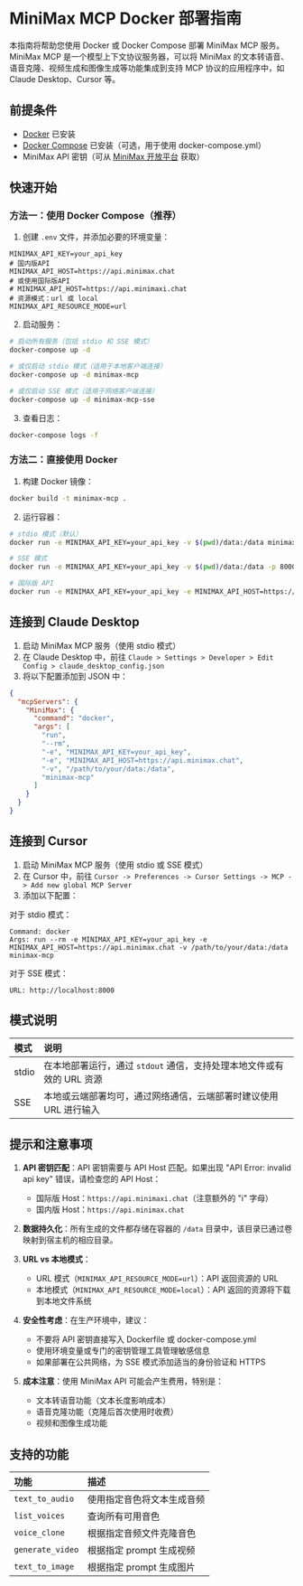 # MiniMax MCP Docker 部署指南

本指南将帮助您使用 Docker 或 Docker Compose 部署 MiniMax MCP 服务。MiniMax MCP 是一个模型上下文协议服务器，可以将 MiniMax 的文本转语音、语音克隆、视频生成和图像生成等功能集成到支持 MCP 协议的应用程序中，如 Claude Desktop、Cursor 等。

## 前提条件

- [Docker](https://docs.docker.com/get-docker/) 已安装
- [Docker Compose](https://docs.docker.com/compose/install/) 已安装（可选，用于使用 docker-compose.yml）
- MiniMax API 密钥（可从 [MiniMax 开放平台](https://www.minimax.io/platform/user-center/basic-information/interface-key) 获取）

## 快速开始

### 方法一：使用 Docker Compose（推荐）

1. 创建 `.env` 文件，并添加必要的环境变量：

```
MINIMAX_API_KEY=your_api_key
# 国内版API
MINIMAX_API_HOST=https://api.minimax.chat  
# 或使用国际版API
# MINIMAX_API_HOST=https://api.minimaxi.chat  
# 资源模式：url 或 local
MINIMAX_API_RESOURCE_MODE=url
```

2. 启动服务：

```bash
# 启动所有服务（包括 stdio 和 SSE 模式）
docker-compose up -d

# 或仅启动 stdio 模式（适用于本地客户端连接）
docker-compose up -d minimax-mcp

# 或仅启动 SSE 模式（适用于网络客户端连接）
docker-compose up -d minimax-mcp-sse
```

3. 查看日志：

```bash
docker-compose logs -f
```

### 方法二：直接使用 Docker

1. 构建 Docker 镜像：

```bash
docker build -t minimax-mcp .
```

2. 运行容器：

```bash
# stdio 模式（默认）
docker run -e MINIMAX_API_KEY=your_api_key -v $(pwd)/data:/data minimax-mcp

# SSE 模式
docker run -e MINIMAX_API_KEY=your_api_key -v $(pwd)/data:/data -p 8000:8000 minimax-mcp --sse --host 0.0.0.0 --port 8000

# 国际版 API
docker run -e MINIMAX_API_KEY=your_api_key -e MINIMAX_API_HOST=https://api.minimaxi.chat -v $(pwd)/data:/data minimax-mcp
```

## 连接到 Claude Desktop

1. 启动 MiniMax MCP 服务（使用 stdio 模式）
2. 在 Claude Desktop 中，前往 `Claude > Settings > Developer > Edit Config > claude_desktop_config.json`
3. 将以下配置添加到 JSON 中：

```json
{
  "mcpServers": {
    "MiniMax": {
      "command": "docker",
      "args": [
        "run",
        "--rm",
        "-e", "MINIMAX_API_KEY=your_api_key",
        "-e", "MINIMAX_API_HOST=https://api.minimax.chat",
        "-v", "/path/to/your/data:/data",
        "minimax-mcp"
      ]
    }
  }
}
```

## 连接到 Cursor

1. 启动 MiniMax MCP 服务（使用 stdio 或 SSE 模式）
2. 在 Cursor 中，前往 `Cursor -> Preferences -> Cursor Settings -> MCP -> Add new global MCP Server`
3. 添加以下配置：

对于 stdio 模式：
```
Command: docker
Args: run --rm -e MINIMAX_API_KEY=your_api_key -e MINIMAX_API_HOST=https://api.minimax.chat -v /path/to/your/data:/data minimax-mcp
```

对于 SSE 模式：
```
URL: http://localhost:8000
```

## 模式说明

| 模式   | 说明                                  |
|:-----|:------------------------------------|
| stdio | 在本地部署运行，通过 `stdout` 通信，支持处理本地文件或有效的 URL 资源 |
| SSE   | 本地或云端部署均可，通过网络通信，云端部署时建议使用 URL 进行输入 |

## 提示和注意事项

1. **API 密钥匹配**：API 密钥需要与 API Host 匹配。如果出现 "API Error: invalid api key" 错误，请检查您的 API Host：
   - 国际版 Host：`https://api.minimaxi.chat`（注意额外的 "i" 字母）
   - 国内版 Host：`https://api.minimax.chat`

2. **数据持久化**：所有生成的文件都存储在容器的 `/data` 目录中，该目录已通过卷映射到宿主机的相应目录。

3. **URL vs 本地模式**：
   - URL 模式（`MINIMAX_API_RESOURCE_MODE=url`）：API 返回资源的 URL
   - 本地模式（`MINIMAX_API_RESOURCE_MODE=local`）：API 返回的资源将下载到本地文件系统

4. **安全性考虑**：在生产环境中，建议：
   - 不要将 API 密钥直接写入 Dockerfile 或 docker-compose.yml
   - 使用环境变量或专门的密钥管理工具管理敏感信息
   - 如果部署在公共网络，为 SSE 模式添加适当的身份验证和 HTTPS

5. **成本注意**：使用 MiniMax API 可能会产生费用，特别是：
   - 文本转语音功能（文本长度影响成本）
   - 语音克隆功能（克隆后首次使用时收费）
   - 视频和图像生成功能

## 支持的功能

| 功能           | 描述                   |
|:-------------|:---------------------|
| `text_to_audio` | 使用指定音色将文本生成音频       |
| `list_voices`   | 查询所有可用音色            |
| `voice_clone`   | 根据指定音频文件克隆音色        |
| `generate_video` | 根据指定 prompt 生成视频    |
| `text_to_image` | 根据指定 prompt 生成图片    | 